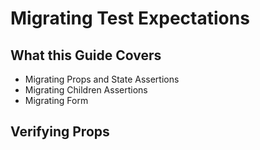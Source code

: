 # Migrating Test Expectations

## What this Guide Covers

- Migrating Props and State Assertions
- Migrating Children Assertions
- Migrating Form

## Verifying Props
